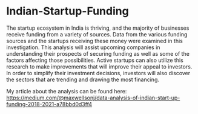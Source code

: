 # Indian-Startup-Funding
The startup ecosystem in India is thriving, and the majority of businesses receive funding from a variety of sources. Data from the various funding sources and the startups receiving these money were examined in this investigation. This analysis will assist upcoming companies in understanding their prospects of securing funding as well as some of the factors affecting those possibilities. Active startups can also utilize this research to make improvements that will improve their appeal to investors. In order to simplify their investment decisions, investors will also discover the sectors that are trending and drawing the most financing. 

My article about the analysis can be found here: https://medium.com/@maxwellsonj/data-analysis-of-indian-start-up-funding-2018-2021-a78bbd0d3ff4 
